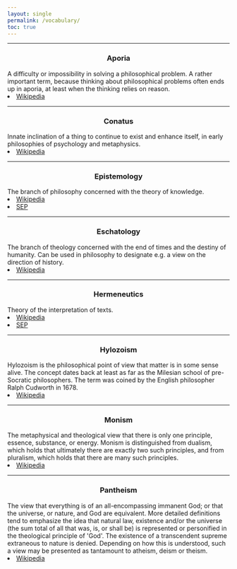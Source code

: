 ```yaml
---
layout: single
permalink: /vocabulary/
toc: true
---
```


<hr class="rounded">
<h3 align="center" id="aporia">Aporia</h3>
A difficulty or impossibility in solving a philosophical problem. A rather important term, because thinking about philosophical problems often ends up in aporia, at least when the thinking relies on reason.
<li><a href="https://en.wikipedia.org/wiki/Aporia">Wikipedia</a></li>

<hr class="rounded">
<h3 align="center" id="conatus">Conatus</h3>
Innate inclination of a thing to continue to exist and enhance itself, in early philosophies of psychology and metaphysics.
<li><a href="https://en.wikipedia.org/wiki/Conatus">Wikipedia</a></li>

<hr class="rounded">
<h3 align="center" id="epistemology">Epistemology</h3>
The branch of philosophy concerned with the theory of knowledge.
<li><a href="https://en.wikipedia.org/wiki/Epistemology">Wikipedia</a></li>
<li><a href="https://plato.stanford.edu/entries/epistemology/">SEP</a></li>

<hr class="rounded">
<h3 align="center" id="eschatology">Eschatology</h3>
The branch of theology concerned with the end of times and the destiny of humanity. Can be used in philosophy to designate e.g. a view on the direction of history. 
<li><a href="https://en.wikipedia.org/wiki/Eschatology">Wikipedia</a></li>

<hr class="rounded">
<h3 align="center" id="hermeneutics">Hermeneutics</h3>
Theory of the interpretation of texts.
<li><a href="https://en.wikipedia.org/wiki/Hermeneutics">Wikipedia</a></li>
<li><a href="https://plato.stanford.edu/entries/hermeneutics/">SEP</a></li>

<hr class="rounded">
<h3 align="center" id="hylozoism">Hylozoism</h3>
Hylozoism is the philosophical point of view that matter is in some sense alive. The concept dates back at least as far as the Milesian school of pre-Socratic philosophers. The term was coined by the English philosopher Ralph Cudworth in 1678. 
<li><a href="https://en.wikipedia.org/wiki/Hylozoism">Wikipedia</a></li>

<hr class="rounded">
<h3 align="center" id="monism">Monism</h3>
The metaphysical and theological view that there is only one principle, essence, substance, or energy. Monism is distinguished from dualism, which holds that ultimately there are exactly two such principles, and from pluralism, which holds that there are many such principles.
<li><a href="https://en.wikipedia.org/wiki/Monism">Wikipedia</a></li>

<hr class="rounded">
<h3 align="center" id="pantheism">Pantheism</h3>
The view that everything is of an all-encompassing immanent God; or that the universe, or nature, and God are equivalent. More detailed definitions tend to emphasize the idea that natural law, existence and/or the universe (the sum total of all that was, is, or shall be) is represented or personified in the theological principle of 'God'. The existence of a transcendent supreme extraneous to nature is denied. Depending on how this is understood, such a view may be presented as tantamount to atheism, deism or theism.
<li><a href="https://en.wikipedia.org/wiki/Pantheism">Wikipedia</a></li>
